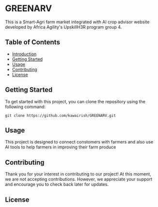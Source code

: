# GREENARV

This is a Smart-Agri farm market integrated with AI crop advisor website developed by Africa Agility's UpskillH3R program group 4.

## Table of Contents

- [Introduction](#GREENARV)
- [Getting Started](#getting-started)
- [Usage](#usage)
- [Contributing](#contributing)
- [License](#license)

## Getting Started

To get started with this project, you can clone the repository using the following command:

```
git clone https://github.com/kawairish/GREENARV.git
```


## Usage

This project is designed to connect constomers with farmers and also use AI tools to help farmers in improving their farm produce


## Contributing

Thank you for your interest in contributing to our project! At this moment, we are not accepting contributions. However, we appreciate your support and encourage you to check back later for updates.

## License
